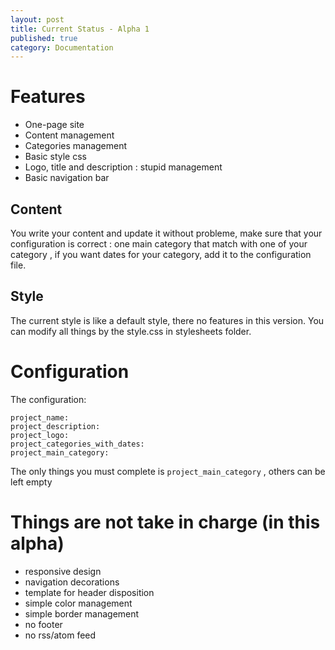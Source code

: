 ```yaml
---
layout: post
title: Current Status - Alpha 1
published: true
category: Documentation
---
```


# Features

- One-page site
- Content management
- Categories management
- Basic style css
- Logo, title and description : stupid management
- Basic navigation bar

## Content

You write your content and update it without probleme, make sure that your configuration is correct : one main category that match with one of your category , if you want dates for your category, add it to the configuration file.

## Style 

The current style is like a default style, there no features in this version. You can modify all things by the style.css in stylesheets folder. 

# Configuration

The configuration:

    project_name: 
    project_description: 
    project_logo: 
    project_categories_with_dates: 
    project_main_category: 

The only things you must complete is `project_main_category` , others can be left empty

# Things are not take in charge (in this alpha)

- responsive design
- navigation decorations
- template for header disposition
- simple color management
- simple border management
- no footer
- no rss/atom feed
